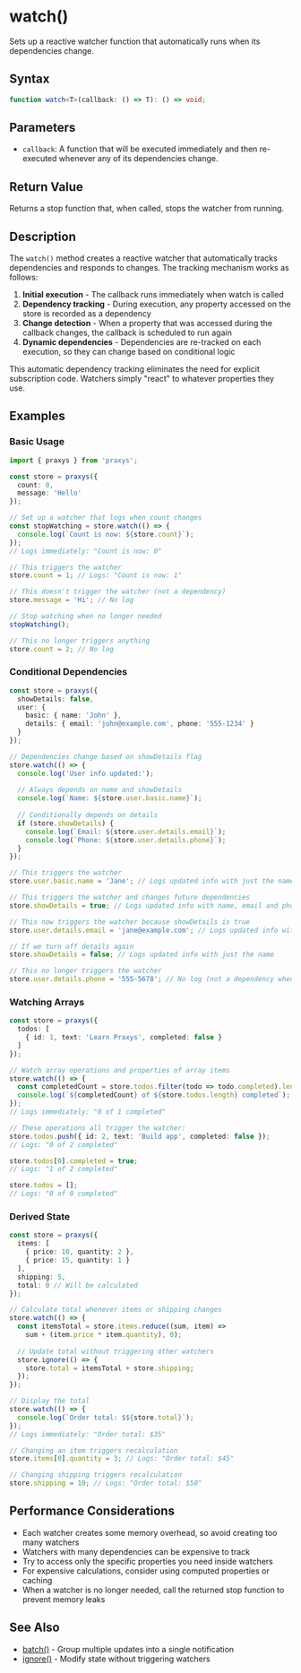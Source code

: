 # watch()

Sets up a reactive watcher function that automatically runs when its dependencies change.

## Syntax

```typescript
function watch<T>(callback: () => T): () => void;
```

## Parameters

- `callback`: A function that will be executed immediately and then re-executed whenever any of its dependencies change.

## Return Value

Returns a stop function that, when called, stops the watcher from running.

## Description

The `watch()` method creates a reactive watcher that automatically tracks dependencies and responds to changes. The tracking mechanism works as follows:

1. **Initial execution** - The callback runs immediately when watch is called
2. **Dependency tracking** - During execution, any property accessed on the store is recorded as a dependency
3. **Change detection** - When a property that was accessed during the callback changes, the callback is scheduled to run again
4. **Dynamic dependencies** - Dependencies are re-tracked on each execution, so they can change based on conditional logic

This automatic dependency tracking eliminates the need for explicit subscription code. Watchers simply "react" to whatever properties they use.

## Examples

### Basic Usage

```typescript
import { praxys } from 'praxys';

const store = praxys({
  count: 0,
  message: 'Hello'
});

// Set up a watcher that logs when count changes
const stopWatching = store.watch(() => {
  console.log(`Count is now: ${store.count}`);
});
// Logs immediately: "Count is now: 0"

// This triggers the watcher
store.count = 1; // Logs: "Count is now: 1"

// This doesn't trigger the watcher (not a dependency)
store.message = 'Hi'; // No log

// Stop watching when no longer needed
stopWatching();

// This no longer triggers anything
store.count = 2; // No log
```

### Conditional Dependencies

```typescript
const store = praxys({
  showDetails: false,
  user: {
    basic: { name: 'John' },
    details: { email: 'john@example.com', phone: '555-1234' }
  }
});

// Dependencies change based on showDetails flag
store.watch(() => {
  console.log('User info updated:');
  
  // Always depends on name and showDetails
  console.log(`Name: ${store.user.basic.name}`);
  
  // Conditionally depends on details
  if (store.showDetails) {
    console.log(`Email: ${store.user.details.email}`);
    console.log(`Phone: ${store.user.details.phone}`);
  }
});

// This triggers the watcher
store.user.basic.name = 'Jane'; // Logs updated info with just the name

// This triggers the watcher and changes future dependencies
store.showDetails = true; // Logs updated info with name, email and phone

// This now triggers the watcher because showDetails is true
store.user.details.email = 'jane@example.com'; // Logs updated info with all fields

// If we turn off details again
store.showDetails = false; // Logs updated info with just the name

// This no longer triggers the watcher
store.user.details.phone = '555-5678'; // No log (not a dependency when showDetails is false)
```

### Watching Arrays

```typescript
const store = praxys({
  todos: [
    { id: 1, text: 'Learn Praxys', completed: false }
  ]
});

// Watch array operations and properties of array items
store.watch(() => {
  const completedCount = store.todos.filter(todo => todo.completed).length;
  console.log(`${completedCount} of ${store.todos.length} completed`);
});
// Logs immediately: "0 of 1 completed"

// These operations all trigger the watcher:
store.todos.push({ id: 2, text: 'Build app', completed: false }); 
// Logs: "0 of 2 completed"

store.todos[0].completed = true; 
// Logs: "1 of 2 completed"

store.todos = []; 
// Logs: "0 of 0 completed"
```

### Derived State

```typescript
const store = praxys({
  items: [
    { price: 10, quantity: 2 },
    { price: 15, quantity: 1 }
  ],
  shipping: 5,
  total: 0 // Will be calculated
});

// Calculate total whenever items or shipping changes
store.watch(() => {
  const itemsTotal = store.items.reduce((sum, item) => 
    sum + (item.price * item.quantity), 0);
  
  // Update total without triggering other watchers
  store.ignore(() => {
    store.total = itemsTotal + store.shipping;
  });
});

// Display the total
store.watch(() => {
  console.log(`Order total: $${store.total}`);
});
// Logs immediately: "Order total: $35"

// Changing an item triggers recalculation
store.items[0].quantity = 3; // Logs: "Order total: $45"

// Changing shipping triggers recalculation
store.shipping = 10; // Logs: "Order total: $50"
```

## Performance Considerations

- Each watcher creates some memory overhead, so avoid creating too many watchers
- Watchers with many dependencies can be expensive to track
- Try to access only the specific properties you need inside watchers
- For expensive calculations, consider using computed properties or caching
- When a watcher is no longer needed, call the returned stop function to prevent memory leaks

## See Also

- [batch()](./batch) - Group multiple updates into a single notification
- [ignore()](./ignore) - Modify state without triggering watchers

